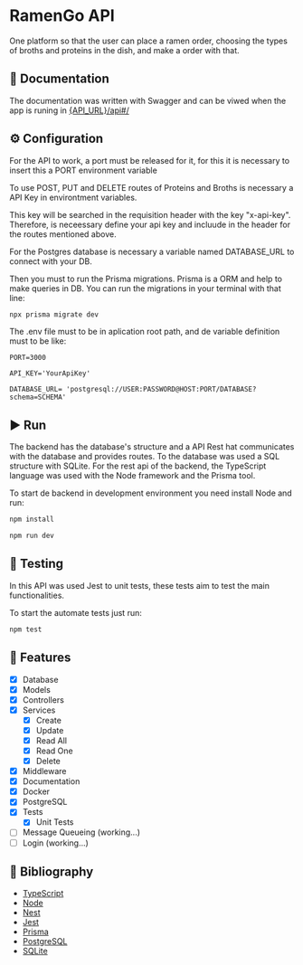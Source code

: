 # RamenGo API

One platform so that the user can place a ramen order, choosing the types of broths and proteins in the dish, and make a order with that.

## 🧾 Documentation

The documentation was written with Swagger and can be viwed when the app is runing in [{API_URL}/api#/](http://localhost:3000/api#/)

## ⚙️ Configuration

For the API to work, a port must be released for it, for this it is necessary to insert this a PORT environment variable

To use POST, PUT and DELETE routes of Proteins and Broths is necessary a API Key in environtment variables.

This key will be searched in the requisition header with the key "x-api-key". Therefore, is neceessary define your api key and incluude in the header for the routes mentioned above.

For the Postgres database is necessary a variable named DATABASE_URL to connect with your DB.

Then you must to run the Prisma migrations. Prisma is a ORM and help to make queries in DB. You can run the migrations in your terminal with that line:

```bash
npx prisma migrate dev
```

The .env file must to be in aplication root path, and de variable definition must to be like:

```dotenv
PORT=3000

API_KEY='YourApiKey'

DATABASE_URL= 'postgresql://USER:PASSWORD@HOST:PORT/DATABASE?schema=SCHEMA'
```

## ▶️ Run

The backend has the database's structure and a API Rest hat communicates with the database and provides routes.
To the database was used a SQL structure with SQLite. For the rest api of the backend, the TypeScript language was used with the Node framework and the Prisma tool.

To start de backend in development environment you need install Node and run:

```bash
npm install

npm run dev
```

## 🧪 Testing

In this API was used Jest to unit tests, these tests aim to test the main functionalities.

To start the automate tests just run:

```bash
npm test
```

## 💭 Features

- [x] Database
- [x] Models
- [x] Controllers
- [x] Services
  - [x] Create
  - [x] Update
  - [x] Read All
  - [x] Read One
  - [x] Delete
- [x] Middleware
- [x] Documentation
- [x] Docker
- [x] PostgreSQL
- [x] Tests
  - [x] Unit Tests
- [ ] Message Queueing (working...)
- [ ] Login (working...)

## 📖 Bibliography

- [TypeScript](https://www.typescriptlang.org/)
- [Node](https://nodejs.org/en)
- [Nest](https://nestjs.com/)
- [Jest](https://jestjs.io/pt-BR/)
- [Prisma](https://www.prisma.io/)
- [PostgreSQL](https://www.postgresql.org/)
- [SQLite](https://www.sqlite.org/)
